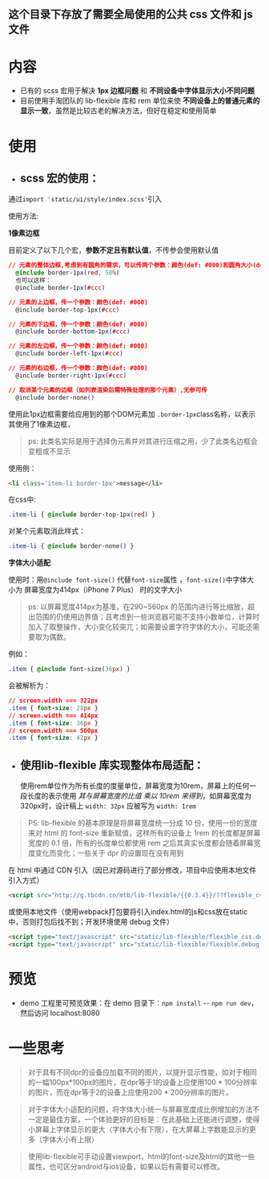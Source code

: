 ## 这个目录下存放了需要全局使用的公共 css 文件和 js 文件

# 内容

- 已有的 scss 宏用于解决 **1px 边框问题** 和 **不同设备中字体显示大小不同问题**
- 目前使用手淘团队的 lib-flexible 库和 rem 单位来使 **不同设备上的普通元素的显示一致**，虽然是比较古老的解决方法，但好在稳定和使用简单

# 使用

- ## scss 宏的使用：

通过`import 'static/ui/style/index.scss'`引入

使用方法:

**1像素边框**

目前定义了以下几个宏，**参数不定且有默认值**，不传参会使用默认值
```css
// 元素的整体边框,考虑到有圆角的需求，可以传两个参数：颜色(def: #000)和圆角大小(def: 0px)
  @include border-1px(red, 50%)
  也可以这样：
  @include border-1px(#ccc)

// 元素的上边框，传一个参数：颜色(def: #000)
  @include border-top-1px(#ccc)

// 元素的下边框，传一个参数：颜色(def: #000)
  @include border-bottom-1px(#ccc)

// 元素的左边框，传一个参数：颜色(def: #000)
  @include border-left-1px(#ccc)

// 元素的右边框，传一个参数：颜色(def: #000)
  @include border-right-1px(#ccc)

// 取消某个元素的边框（如列表渲染后需特殊处理的那个元素）,无参可传
  @include border-none()
```

使用此1px边框需要给应用到的那个DOM元素加 `.border-1px`class名称，以表示其使用了1像素边框，
> ps: 此类名实际是用于选择伪元素并对其进行压缩之用，少了此类名边框会变粗或不显示

使用例：
```html
<li class='item-li border-1px'>message</li>
```
在css中:
```css
.item-li { @include border-top-1px(red) }
```
对某个元素取消此样式：
```css
.item-li { @include border-none() }
```

**字体大小适配**

使用时：用`@include font-size()` 代替`font-size`属性 ，`font-size()`中字体大小为 屏幕宽度为414px（iPhone 7 Plus） 时的文字大小
 > ps: 以屏幕宽度414px为基准，在290~560px 的范围内进行等比缩放，超出范围的仍使用边界值；且考虑到一些浏览器可能不支持小数单位，计算时加入了取整操作，大小变化较突兀；如需要设置字符字体的大小，可能还需要取为偶数。

例如：
```css
.item { @include font-size(36px) }
```
会被解析为：
```css
// screen.width === 322px
.item { font-size: 28px }
// screen.width === 414px
.item { font-size: 36px }
// screen.width === 500px
.item { font-size: 42px }
```


- ## 使用lib-flexible 库实现整体布局适配：
  使用rem单位作为所有长度的度量单位，屏幕宽度为10rem，屏幕上的任何一段长度的表示使用 *其与屏幕宽度的比值 乘以 10rem *来得到**，如屏幕宽度为320px时，设计稿上 `width: 32px` 应被写为 `width: 1rem`

> PS: lib-flexible 的基本原理是将屏幕宽度统一分成 10 份，使用一份的宽度来对 html 的 font-size 重新赋值，这样所有的设备上 1rem 的长度都是屏幕宽度的 0.1 倍，所有的长度单位都使用 rem 之后其真实长度都会随着屏幕宽度变化而变化；一些关于 dpr 的设置现在没有用到

在 html 中通过 CDN 引入（因已对源码进行了部分修改，项目中应使用本地文件引入方式）

```html
<script src="http://g.tbcdn.cn/mtb/lib-flexible/{{0.3.4}}/??flexible_css.js,flexible.js"></script>
```

或使用本地文件（使用webpack打包要将引入index.html的js和css放在static中，否则打包后找不到；开发环境使用 debug 文件）

```html
<script type="text/javascript" src="static/lib-flexible/flexible_css.debug.js"></script>
<script type="text/javascript" src="static/lib-flexible/flexible.debug.js"></script>
```

# 预览

- demo 工程里可预览效果：在 demo 目录下：`npm install` -- `npm run dev`，然后访问 localhost:8080

# 一些思考

> 对于具有不同dpr的设备应加载不同的图片，以提升显示性能，如对于相同的一幅100px*100px的图片，在dpr等于1的设备上应使用100 * 100分辨率的图片，而在dpr等于2的设备上应使用200 * 200分辨率的图片。

> 对于字体大小适配的问题，将字体大小统一与屏幕宽度成比例增加的方法不一定是最佳方案，一个体验更好的目标是：在此基础上还能进行调整，使得小屏幕上字体显示的更大（字体大小有下限），在大屏幕上字数能显示的更多（字体大小有上限）

> 使用lib-flexible可手动设置viewport，html的font-size及html的其他一些属性，也可区分android与ios设备，如果以后有需要可以修改。